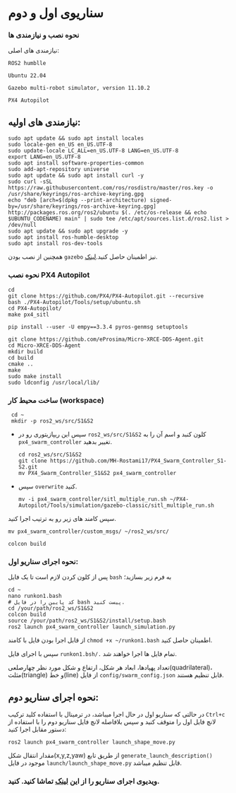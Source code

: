 # سناریوی اول و دوم
### نحوه نصب و نیازمندی ها

نیازمندی های اصلی:

 ```ROS2 humblle```
 
 ```Ubuntu 22.04```
 
```Gazebo multi-robot simulator, version 11.10.2```

```PX4 Autopilot```

نیازمندی های اولیه:
---

```shell
sudo apt update && sudo apt install locales
sudo locale-gen en_US en_US.UTF-8
sudo update-locale LC_ALL=en_US.UTF-8 LANG=en_US.UTF-8
export LANG=en_US.UTF-8
sudo apt install software-properties-common
sudo add-apt-repository universe
sudo apt update && sudo apt install curl -y
sudo curl -sSL https://raw.githubusercontent.com/ros/rosdistro/master/ros.key -o /usr/share/keyrings/ros-archive-keyring.gpg
echo "deb [arch=$(dpkg --print-architecture) signed-by=/usr/share/keyrings/ros-archive-keyring.gpg] http://packages.ros.org/ros2/ubuntu $(. /etc/os-release && echo $UBUNTU_CODENAME) main" | sudo tee /etc/apt/sources.list.d/ros2.list > /dev/null
sudo apt update && sudo apt upgrade -y
sudo apt install ros-humble-desktop
sudo apt install ros-dev-tools
```


همچنین از نصب بودن ```gazebo```  نیز اطمینان حاصل کنید.[لینک](https://classic.gazebosim.org/tutorials?tut=install_ubuntu).


### نحوه نصب PX4 Autopilot


```shell
cd
git clone https://github.com/PX4/PX4-Autopilot.git --recursive
bash ./PX4-Autopilot/Tools/setup/ubuntu.sh
cd PX4-Autopilot/
make px4_sitl

pip install --user -U empy==3.3.4 pyros-genmsg setuptools

git clone https://github.com/eProsima/Micro-XRCE-DDS-Agent.git
cd Micro-XRCE-DDS-Agent
mkdir build
cd build
cmake ..
make
sudo make install
sudo ldconfig /usr/local/lib/
```

### ساخت محیط کار (workspace)


   ```shell
    cd ~
    mkdir -p ros2_ws/src/S1&S2
   ```
- سپس این ریپازیتوری رو در  ```ros2_ws/src/S1&S2``` کلون کنبد و اسم آن را به ```px4_swarm_controller``` تغییر بدهید.
  ```shell
  cd ros2_ws/src/S1&S2
  git clone https://github.com/MH-Rostami17/PX4_Swarm_Controller_S1-S2.git
  mv PX4_Swarm_Controller_S1&S2 px4_swarm_controller
  ```
- سپس ```overwrite```  کنید.
  ```shell
  mv -i px4_swarm_controller/sitl_multiple_run.sh ~/PX4-Autopilot/Tools/simulation/gazebo-classic/sitl_multiple_run.sh
  ```
سپس کامند های زیر رو به ترتیب اجرا کنید.
  ```shell
  mv px4_swarm_controller/custom_msgs/ ~/ros2_ws/src/
  ```

  ```shell
  colcon build
  ```

### نحوه اجرای سناریو اول:

پس از کلون کردن لازم است تا یک فایل ```bash``` به فرم زیر بسازید؛

```shell
cd ~
nano runkon1.bash
# کد پایین را در فایل bash پیست کنید.
cd /your/path/ros2_ws/S1&S2
colcon build
source /your/path/ros2_ws/S1&S2/install/setup.bash
ros2 launch px4_swarm_controller launch_simulation.py
```
از قابل اجرا بودن فایل با کامند ‍‍‍```chmod +x ~/runkon1.bash``` اطمینان حاصل کنید.

سپس با اجرای فایل ```runkon1.bsh/.``` تمام فایل ها اجرا خواهند شد.


تعداد پهپادها، ابعاد هر شکل، ارتفاع و شکل مورد نظر چهارصلعی(quadrilateral)، مثلث(triangle) و خط(line) از فایل ```config/swarm_config.json``` قابل تنظیم هستند.

## نحوه اجرای سناریو دوم:
در حالتی که سناریو اول در حال اجرا میباشد، در ترمینال با استفاده کلید ترکیب ```Ctrl+c``` لانچ فایل اول را متوقف کنید و سپس بلافاصله لانچ فایل سناریو دوم را با استفاده از دستور مقابل اجرا کنید:
```shell
ros2 launch px4_swarm_controller launch_shape_move.py
```
مقدار انتقال شکل(x,y,z,yaw) از طریق تابع ```generate_launch_description()``` موجود در فایل ```launch/launch_shape_move.py``` قابل تنظیم میباشد.


### ویدیوی اجرای سناریو را از این [لینک](https://drive.google.com/file/d/1gHe1KzhkQBPXjn70YhlDvls9rS6gomHj/view?usp=drive_link) تماشا کنید. کنید.

